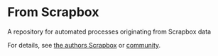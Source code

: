 # From Scrapbox

A repository for automated processes originating from Scrapbox data

For details, see [the authors Scrapbox](https://scrapbox.io/nishio/From_Scrapbox) or [community](https://scrapbox.io/villagepump/nishio%2Ffrom_scrapbox).